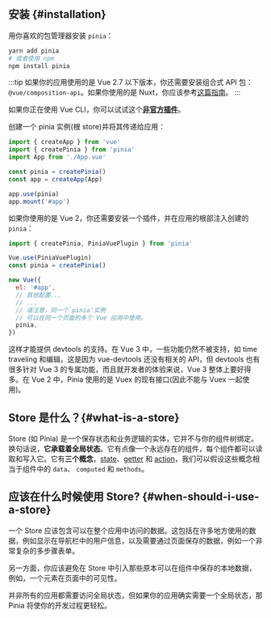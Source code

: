 ## 安装 {#installation}

用你喜欢的包管理器安装 `pinia`：

```bash
yarn add pinia
# 或者使用 npm
npm install pinia
```

:::tip
如果你的应用使用的是 Vue 2.7 以下版本，你还需要安装组合式 API 包：`@vue/composition-api`。如果你使用的是 Nuxt，你应该参考[这篇指南](/ssr/nuxt.md)。
:::

如果你正在使用 Vue CLI，你可以试试这个[**非官方插件**](https://github.com/wobsoriano/vue-cli-plugin-pinia)。

创建一个 pinia 实例(根 store)并将其传递给应用：

```js {2,5-6,8}
import { createApp } from 'vue'
import { createPinia } from 'pinia'
import App from './App.vue'

const pinia = createPinia()
const app = createApp(App)

app.use(pinia)
app.mount('#app')
```

如果你使用的是 Vue 2，你还需要安装一个插件，并在应用的根部注入创建的 `pinia`：

```js {1,3-4,12}
import { createPinia, PiniaVuePlugin } from 'pinia'

Vue.use(PiniaVuePlugin)
const pinia = createPinia()

new Vue({
  el: '#app',
  // 其他配置...
  // ...
  // 请注意，同一个`pinia'实例
  // 可以在同一个页面的多个 Vue 应用中使用。 
  pinia,
})
```

这样才能提供 devtools 的支持。在 Vue 3 中，一些功能仍然不被支持，如 time traveling 和编辑，这是因为 vue-devtools 还没有相关的 API，但 devtools 也有很多针对 Vue 3 的专属功能，而且就开发者的体验来说，Vue 3 整体上要好得多。在 Vue 2 中，Pinia 使用的是 Vuex 的现有接口(因此不能与 Vuex 一起使用)。

## Store 是什么？{#what-is-a-store}

Store (如 Pinia) 是一个保存状态和业务逻辑的实体，它并不与你的组件树绑定。换句话说，**它承载着全局状态**。它有点像一个永远存在的组件，每个组件都可以读取和写入它。它有**三个概念**，[state](./core-concepts/state.md)、[getter](./core-concepts/getters.md) 和 [action](./core-concepts/actions.md)，我们可以假设这些概念相当于组件中的 `data`、 `computed` 和 `methods`。

## 应该在什么时候使用 Store? {#when-should-i-use-a-store}

一个 Store 应该包含可以在整个应用中访问的数据。这包括在许多地方使用的数据，例如显示在导航栏中的用户信息，以及需要通过页面保存的数据，例如一个非常复杂的多步骤表单。

另一方面，你应该避免在 Store 中引入那些原本可以在组件中保存的本地数据，例如，一个元素在页面中的可见性。

并非所有的应用都需要访问全局状态，但如果你的应用确实需要一个全局状态，那 Pinia 将使你的开发过程更轻松。
